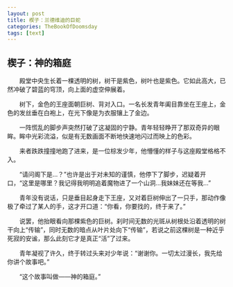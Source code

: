 ```yaml
---
layout: post
title: 楔子：兰德维迪的巨蛇
categories: TheBookOfDoomsday
tags: [text]
---
```

## 楔子：神的箱庭

　　殿堂中央生长着一棵透明的树，树干是紫色，树叶也是紫色。它如此高大，已然冲破了碧蓝的穹顶，向上面的虚空伸展着。

　　树下，金色的王座面朝巨树、背对入口。一名长发青年阖目靠坐在王座上，金色的发丝垂在白袍上，在光下像是为衣服镶上了金边。

　　一阵慌乱的脚步声突然打破了这凝固的宁静。青年轻轻睁开了那双奇异的眼眸。眸中光彩流溢，似是有无数画面不断地快速地闪过而映上的色彩。

　　来者跌跌撞撞地跑了进来，是一位棕发少年，他懵懂的样子与这座殿堂格格不入。

　　“请问阁下是…？”也许是出于对未知的谨慎，他停下了脚步，迟疑着开口，“这里是哪里？我记得我明明追着魔物进了一个山洞…我妹妹还在等我…”

　　青年没有说话，只是垂目起身走下王座，又对着巨树伸出了一只手，那动作像极了牵过了某人的手，这才开口道：“你看，你要找的，终于来了。”

　　说罢，他抬眼看向那棵紫色的巨树。刹时间无数的光斑从树根处沿着透明的树干向上“传输”，同时无数的暗点从叶片处向下“传输”，若说之前这棵树是一种近乎死寂的安谧，那么此刻它才是真正“活”了过来。

　　青年凝视了许久，终于转过头来对少年说：“谢谢你。一切太过漫长，我先给你讲个故事吧。”

　　“这个故事叫做——神的箱庭。”